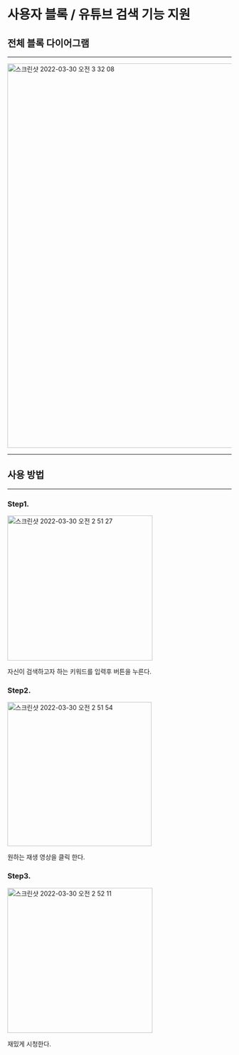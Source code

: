 # 사용자 블록 / 유튜브 검색 기능 지원

## 전체 블록 다이어그램
---
<img width="864" alt="스크린샷 2022-03-30 오전 3 32 08" src="https://user-images.githubusercontent.com/88064555/160681059-60287651-0453-441f-8509-bf327c3f328f.png">

---

## 사용 방법
---
### **Step1.**

<img width="326" alt="스크린샷 2022-03-30 오전 2 51 27" src="https://user-images.githubusercontent.com/88064555/160676223-32c1669d-cdb7-424d-a157-3f94e8350dc0.png">

자신이 검색하고자 하는 키워드를 입력후 버튼을 누른다.

### **Step2.**

<img width="324" alt="스크린샷 2022-03-30 오전 2 51 54" src="https://user-images.githubusercontent.com/88064555/160676350-ff14a31c-f337-4fc1-bf58-cbecf3029ea4.png">

원하는 재생 영상을 클릭 한다.

### **Step3.**

<img width="326" alt="스크린샷 2022-03-30 오전 2 52 11" src="https://user-images.githubusercontent.com/88064555/160676488-5fcf2f33-b2e2-4784-bcd1-d13961de6e56.png">

재밌게 시청한다.



